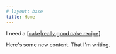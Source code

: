 ```yaml
---
# layout: base
title: Home
---
```


I need a [[cake|really good cake recipe]].

Here's some new content. That I'm writing.

[//begin]: # "Autogenerated link references for markdown compatibility"
[cake|really good cake recipe]: recipes/cake "Cake"
[//end]: # "Autogenerated link references"